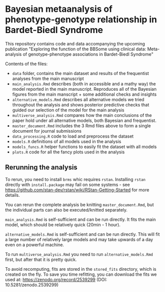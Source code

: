 # Bayesian metaanalysis of phenotype-genotype relationship in Bardet-Biedl Syndrome

This repository contains code and data accompanying the upcoming publication "Exploring the function of the BBSome using clinical data: Meta-analysis of genotype-phenotype associations in Bardet-Biedl Syndrome"

Contents of the files:

- `data` folder, contains the main dataset and results of the frequentist analyses from the main manuscript
- `main_analysis.Rmd` describes (both in accessible and a mathy way) the model reported in the main manuscript. Reproduces all of the Bayesian figures from the main manscript + some additional checks and insights
- `alternative_models.Rmd` describes all alternative models we tried throughout the analysis and shows posterior predictive checks that guided our selection of the model for the main analysis
- `multiverse_analysis.Rmd` compares how the main conclusions of the paper hold under all alternative models, both Bayesian and frequentist.
- `master_document.Rmd` includes the 3 Rmd files above to form a single document for journal submissions
- `data_processing.R` code to load and preprocess the dataset
- `models.R` definitions of all models used in the analysis
- `models_funcs.R` helper functions to easily fit the dataset with all models
- `plots.R` code for all the fancy plots used in the analysis

## Rerunning the analysis

To rerun, you need to install `brms` whic requires `rstan`. Installing `rstan` directly with `install.package` may fail on some systems - see https://github.com/stan-dev/rstan/wiki/RStan-Getting-Started for more details.

You can rerun the complete analysis be knitting `master_document.Rmd`, but the individual parts can also be executed/knitted separately.

`main_analysis.Rmd` is self-sufficient and can be run directly. It fits the main model, which should be relatively quick  (20min - 1 hour).

`alternative_models.Rmd` is self-sufficient and can be run directly. This will fit a large number of relatively large models and may take upwards of a day even on a powerful machine.

To run `multiverse_analysis.Rmd` you need to run `alternative_models.Rmd` first, but after that it is pretty quick.  

To avoid recomputing, fits are stored in the `stored_fits` directory, which is created on the fly. To save you time refitting, you can download the fits we used at: https://zenodo.org/record/2539299 (DOI: 10.5281/zenodo.2539299)